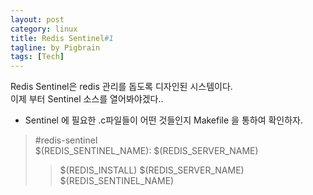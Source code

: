 ```yaml
---
layout: post
category: linux
title: Redis Sentinel#1
tagline: by Pigbrain
tags: [Tech]
---
```

Redis Sentinel은 redis 관리를 돕도록 디자인된 시스템이다. <br>
이제 부터 Sentinel 소스를 열어봐야겠다..

<!--more-->

* Sentinel 에 필요한 .c파일들이 어떤 것들인지 Makefile 을 통하여 확인하자. <br>
> \#redis-sentinel <br>
> $(REDIS_SENTINEL_NAME): $(REDIS_SERVER_NAME) <br> 
>>	$(REDIS_INSTALL) $(REDIS_SERVER_NAME) $(REDIS_SENTINEL_NAME) <br> 
